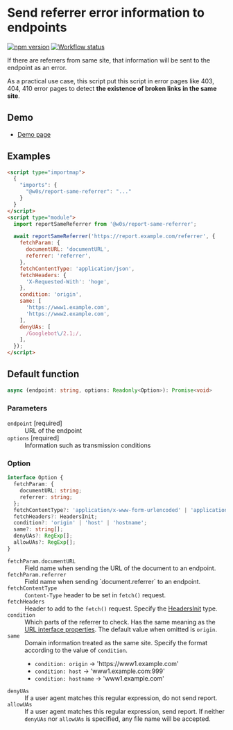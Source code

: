 # Send referrer error information to endpoints

[![npm version](https://badge.fury.io/js/%40w0s%2Freport-same-referrer.svg)](https://www.npmjs.com/package/@w0s/report-same-referrer)
[![Workflow status](https://github.com/SaekiTominaga/js-library-browser/actions/workflows/report-same-referrer.yml/badge.svg)](https://github.com/SaekiTominaga/js-library-browser/actions/workflows/report-same-referrer.yml)

If there are referrers from same site, that information will be sent to the endpoint as an error.

As a practical use case, this script put this script in error pages like 403, 404, 410 error pages to detect **the existence of broken links in the same site**.

## Demo

- [Demo page](https://saekitominaga.github.io/js-library-browser/packages/report-same-referrer/demo/)

## Examples

```HTML
<script type="importmap">
  {
    "imports": {
      "@w0s/report-same-referrer": "..."
    }
  }
</script>
<script type="module">
  import reportSameReferrer from '@w0s/report-same-referrer';

  await reportSameReferrer('https://report.example.com/referrer', {
    fetchParam: {
      documentURL: 'documentURL',
      referrer: 'referrer',
    },
    fetchContentType: 'application/json',
    fetchHeaders: {
      'X-Requested-With': 'hoge',
    },
    condition: 'origin',
    same: [
      'https://www1.example.com',
      'https://www2.example.com',
    ],
    denyUAs: [
      /Googlebot\/2.1;/,
    ],
  });
</script>
```

## Default function

```TypeScript
async (endpoint: string, options: Readonly<Option>): Promise<void>
```

### Parameters

<dl>
<dt><code>endpoint</code> [required]</dt>
<dd>URL of the endpoint</dd>
<dt><code>options</code> [required]</dt>
<dd>Information such as transmission conditions</dd>
</dl>

### Option

```TypeScript
interface Option {
  fetchParam: {
    documentURL: string;
    referrer: string;
  };
  fetchContentType?: 'application/x-www-form-urlencoded' | 'application/json';
  fetchHeaders?: HeadersInit;
  condition?: 'origin' | 'host' | 'hostname';
  same?: string[];
  denyUAs?: RegExp[];
  allowUAs?: RegExp[];
}
```

<dl>
<dt><code>fetchParam.documentURL</code></dt>
<dd>Field name when sending the URL of the document to an endpoint.</dd>
<dt><code>fetchParam.referrer</code></dt>
<dd>Field name when sending `document.referrer` to an endpoint.</dd>
<dt><code>fetchContentType</code></dt>
<dd><code>Content-Type</code> header to be set in <code>fetch()</code> request.</dd>
<dt><code>fetchHeaders</code></dt>
<dd>Header to add to the <code>fetch()</code> request. Specify the <a href="https://fetch.spec.whatwg.org/#typedefdef-headersinit">HeadersInit</a> type.</dd>
<dt><code>condition</code></dt>
<dd>Which parts of the referrer to check. Has the same meaning as the <a href="https://developer.mozilla.org/en-US/docs/Web/API/URL#instance_properties">URL interface properties</a>. The default value when omitted is <code>origin</code>.</dd>
<dt><code>same</code></dt>
<dd>Domain information treated as the same site. Specify the format according to the value of <code>condition</code>.
<ul>
<li><code>condition: origin</code> → 'https://www1.example.com'</li>
<li><code>condition: host</code> → 'www1.example.com:999'</li>
<li><code>condition: hostname</code> → 'www1.example.com'</li>
</ul></dd>
<dt><code>denyUAs</code></dt>
<dd>If a user agent matches this regular expression, do not send report.</dd>
<dt><code>allowUAs</code></dt>
<dd>If a user agent matches this regular expression, send report. If neither <code>denyUAs</code> nor <code>allowUAs</code> is specified, any file name will be accepted.</dd>
</dl>
